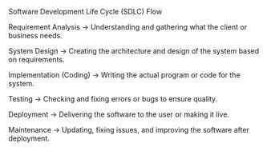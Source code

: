 Software Development Life Cycle (SDLC) Flow

Requirement Analysis → Understanding and gathering what the client or business needs.

System Design → Creating the architecture and design of the system based on requirements.

Implementation (Coding) → Writing the actual program or code for the system.

Testing → Checking and fixing errors or bugs to ensure quality.

Deployment → Delivering the software to the user or making it live.

Maintenance → Updating, fixing issues, and improving the software after deployment.